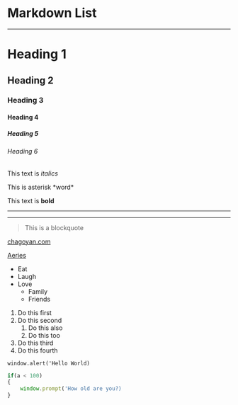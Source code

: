 # Markdown List
---
<!-- Headings -->
# Heading 1
## Heading 2
### Heading 3
#### Heading 4
##### Heading 5
###### Heading 6

<!-- emphasis -->
This text is *italics*

This is asterisk \*word\*
<!-- strong -->
This text is **bold**

<!-- horizantal rule -->
---
___

<!-- blockquote -->
> This is a blockquote

<!-- links -->
[chagoyan.com](https://chagoyan.com/)

<!-- Link with title -->
[Aeries](https://coalingahuron.aeries.net/student/LoginParent.aspx?page=LoginParent.aspx%3fIdP%3d1%26Username%3dlrese-s776%2540chusd.org%26Page%3d "Go to Aeries!")

<!-- Lists -->
<!-- Nonordered - Bullets -->
* Eat
* Laugh
* Love
    * Family
    * Friends

<!-- Ordered - Numbered -->
1. Do this first
1. Do this second
    1. Do this also
    1. Do this too
1. Do this third
1. Do this fourth

<!-- code block -->
`window.alert('Hello World)`

```javascript
if(a < 100)
{
    window.prompt('How old are you?)
}

```